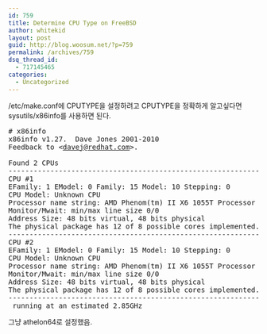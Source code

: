 ```yaml
---
id: 759
title: Determine CPU Type on FreeBSD
author: whitekid
layout: post
guid: http://blog.woosum.net/?p=759
permalink: /archives/759
dsq_thread_id:
  - 717145465
categories:
  - Uncategorized
---
```

/etc/make.conf에 CPUTYPE을 설정하려고 CPUTYPE을 정확하게 알고싶다면 sysutils/x86info를 사용하면 된다.

<pre># x86info
x86info v1.27.  Dave Jones 2001-2010
Feedback to &lt;<a href="mailto:davej@redhat.com">davej@redhat.com</a>&gt;.

Found 2 CPUs
--------------------------------------------------------------------------
CPU #1
EFamily: 1 EModel: 0 Family: 15 Model: 10 Stepping: 0
CPU Model: Unknown CPU
Processor name string: AMD Phenom(tm) II X6 1055T Processor
Monitor/Mwait: min/max line size 0/0
Address Size: 48 bits virtual, 48 bits physical
The physical package has 12 of 8 possible cores implemented.
--------------------------------------------------------------------------
CPU #2
EFamily: 1 EModel: 0 Family: 15 Model: 10 Stepping: 0
CPU Model: Unknown CPU
Processor name string: AMD Phenom(tm) II X6 1055T Processor
Monitor/Mwait: min/max line size 0/0
Address Size: 48 bits virtual, 48 bits physical
The physical package has 12 of 8 possible cores implemented.
--------------------------------------------------------------------------
 running at an estimated 2.85GHz</pre>

그냥 athelon64로 설정했음.